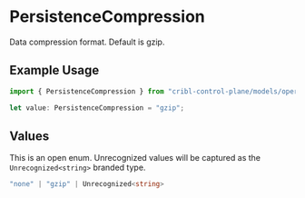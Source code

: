 # PersistenceCompression

Data compression format. Default is gzip.

## Example Usage

```typescript
import { PersistenceCompression } from "cribl-control-plane/models/operations";

let value: PersistenceCompression = "gzip";
```

## Values

This is an open enum. Unrecognized values will be captured as the `Unrecognized<string>` branded type.

```typescript
"none" | "gzip" | Unrecognized<string>
```